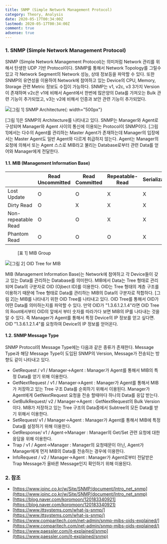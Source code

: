 ```yaml
---
title: SNMP (Simple Network Management Protocol)
category: Theory, Analysis
date: 2020-05-17T00:34:00Z
lastmod: 2020-05-17T00:34:00Z
comment: true
adsense: true
---
```


### 1. SNMP (Simple Network Management Protocol)

SNMP (Simple Network Management Protocol)는 의미처럼 Network 관리를 위해서 탄생한 UDP 기반 Protocol이다. SNMP를 통해서 Network Topology를 그릴수 있고 각 Network Segment의 Network 성능, 상태 정보등을 파악할 수 있다. 또한 SNMP의 유연성을 이용하여 Network에 참여하고 있는 Device의 CPU, Memory, Storage 관련 Metric 정보도 수집이 가능하다. SNMP는 v1, v2c, v3 3가지 Version이 존재하며 v2c은 v1에 비해서 Agent에서 한번에 많은양의 Data를 가져오는 Bulk 관련 기능이 추가되었고, v3는 v2에 비해서 인증과 보안 관련 기능이 추가되었다.

![[그림 1] SNMP Architecture]({{site.baseurl}}/images/theory_analysis/SNMP/SNMP_Architecture.PNG){: width="500px"}

[그림 1]은 SNMP의 Architecture를 나타내고 있다. SNMP는 Manager와 Agent로 구성되며 Manager와 Agent 사이의 통신에 이용되는 Protocol이 SNMP이다. [그림 1]에서는 다수의 Agent를 관리하는 Master Agent가 존재하는데 Manager의 입장에서는 Master Agent도 일반 Agent와 다르게 취급하지 않는다. Agent는 Manager의 요청에 의해서 또는 Agent 스스로 MIB라고 불리는 Database로부터 관련 Data를 얻어와 Manager에게 전달한다.

#### 1.1. MIB (Management Information Base)

| | Read Uncommitted | Read Committed | Repeatable-Read | Serializable |
|----|----|----|----|----|
| Lost Update | O | O | X | X |
| Dirty Read | O | X | X | X |
| Non-repeatable Read | O | O | X | X |
| Phantom Read | O | O | O | X |

<figure>
<figcaption class="caption">[표 1] MIB Group</figcaption>
</figure>

![[그림 2] OID Tree for MIB]({{site.baseurl}}/images/theory_analysis/SNMP/OID_Tree.PNG)

MIB (Management Information Base)는 Network에 참여하고 각 Device들이 갖고 있는 Data를 관리하는 Database를 의미한다. MIB에서 Data는 Tree 형태로 관리되며 Data의 구분자로 OID (Ojbect ID)를 이용한다. OID는 Tree 형태의 계층 구조를 이용하기 때문에 Tree 형태로 Data를 관리하는 MIB의 Data의 구분자로 적합하다. [그림 2]는 MIB를 나타내기 위한 OID Tree를 나타내고 있다. OID Tree를 통해서 OID가 어떤 Data를 의미하는지를 파악할 수 있다. 만약 OID가 "1.3.6.1.2.1.4"라면 OID Tree의 Root에서부터 OID의 앞에서 부터 숫자를 따라가다 보면 MIB의 IP를 나타내는 것을 알 수 있다. 즉 Manager가 Agent를 통해서 특정 Device의 IP 정보를 얻고 싶다면. OID "1.3.6.1.2.1.4"를 요청하여 Device의 IP 정보를 얻어온다.

#### 1.2. SNMP Message Type

SNMP Protocol의 Message Type에는 다음과 같은 종류가 존재한다. Message Type과 해당 Message Type이 도입된 SNMP의 Version, Message가 전송되는 방향도 같이 나타내고 있다.

* GetRequest / v1 / Manager->Agent : Manager가 Agent를 통해서 MIB의 특정 Data를 얻기 위해 이용한다.
* GetNextRequest / v1 / Manager->Agent : Manager가 Agent를 통해서 MIB가 저장하고 있는 Tree 구조 Data를 순회하기 위해서 이용된다. Manager가 Agent에게 GetNextRequest 요청을 전송 할때마다 하나의 Data를 응답 받는다.
* GetBulkRequest/ v2 / Manager->Agent : GetNextRequest의 Bulk Version이다. MIB가 저장하고 있는 Tree 구조의 Data중에서 Subtree의 모든 Data를 받기 위해서 이용한다.
* SetRequest/ v1 / Manager->Agent : Manager가 Agent를 통해서 MIB에 특정 Data를 설정하기 위해 이용한다.
* GetResponse/ v1 / Agent->Manager : Manager의 Get/Set 관련 요청에 대한 응답을 위해 이용한다.
* Trap / v1 / Agent->Manager : Manager의 요청때문이 아닌, Agent가 Manager에게 먼저 MIB의 Data를 전송하는 경우에 이용한다.
* InfoRequest / v2 / Manager->Agent : Manager가 Agent로부터 전달받은 Trap Message가 올바른 Message인지 확인하기 위해 이용된다.

### 2. 참조

* [https://www.joinc.co.kr/w/Site/SNMP/document/Intro_net_snmp](https://www.joinc.co.kr/w/Site/SNMP/document/Intro_net_snmp)
* [https://blog.naver.com/koromoon/120183340921](https://blog.naver.com/koromoon/120183340921)
* [https://www.ittsystems.com/what-is-snmp/](https://www.ittsystems.com/what-is-snmp/)
* [https://www.comparitech.com/net-admin/snmp-mibs-oids-explained/](https://www.comparitech.com/net-admin/snmp-mibs-oids-explained/)
* [https://www.paessler.com/it-explained/snmp](https://www.paessler.com/it-explained/snmp)